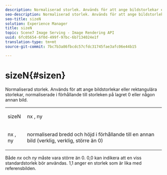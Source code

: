```yaml
---
description: Normaliserad storlek. Används för att ange bildstorlekar eller rektangulära storlekar, normaliserade i förhållande till storleken på lagret 0 eller någon annan bild.
seo-description: Normaliserad storlek. Används för att ange bildstorlekar eller rektangulära storlekar, normaliserade i förhållande till storleken på lagret 0 eller någon annan bild.
seo-title: sizeN
solution: Experience Manager
title: sizeN
topic: Scene7 Image Serving - Image Rendering API
uuid: 6fc05654-6f0d-499f-97bc-6b7134024e1f
translation-type: tm+mt
source-git-commit: 7bc7b3a86fbcdc57cfdc31745fae3afc06e44b15

---
```



# sizeN{#sizen}

Normaliserad storlek. Används för att ange bildstorlekar eller rektangulära storlekar, normaliserade i förhållande till storleken på lagret 0 eller någon annan bild.

<table id="simpletable_BB36205775D4447084E527E2630D28B9"> 
 <tr class="strow"> 
  <td class="stentry"> <p><span class="codeph"> <span class="varname"> sizeN</span></span> </p></td> 
  <td class="stentry"> <p><span class="codeph"> <span class="varname"> nx</span> </span>, <span class="codeph"><span class="varname"> ny</span></span> </p></td> 
 </tr> 
 <tr class="strow"> 
  <td class="stentry"> <p><span class="codeph"> <span class="varname"> nx</span> </span>, <span class="codeph"><span class="varname"> ny</span></span> </p></td> 
  <td class="stentry"> <p>normaliserad bredd och höjd i förhållande till en annan bild (verklig, verklig, större än 0) </p></td> 
 </tr> 
</table>

Både *nx* och *ny* måste vara större än 0. 0,0 kan indikera att en viss standardstorlek bör användas. 1,1 anger en storlek som är lika med referensbilden.
